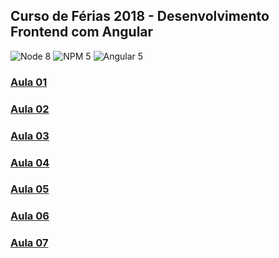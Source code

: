 ## Curso de Férias 2018 - Desenvolvimento Frontend com Angular

![Node 8](https://img.shields.io/badge/node-8.9.4-green.svg)
![NPM 5](https://img.shields.io/badge/npm-5.6.0-orange.svg)
![Angular 5](https://img.shields.io/badge/angular-5.0.0-red.svg)

### [Aula 01](aulas/aula01.md)

### [Aula 02](aulas/aula02.md)

### [Aula 03](aulas/aula03.md)

### [Aula 04](aulas/aula04.md)

### [Aula 05](aulas/aula05.md)

### [Aula 06](aulas/aula06.md)

### [Aula 07](aulas/aula07.md)